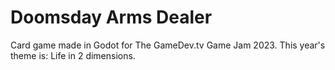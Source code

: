 # Doomsday Arms Dealer

Card game made in Godot for The GameDev.tv Game Jam 2023.
This year's theme is: Life in 2 dimensions.
